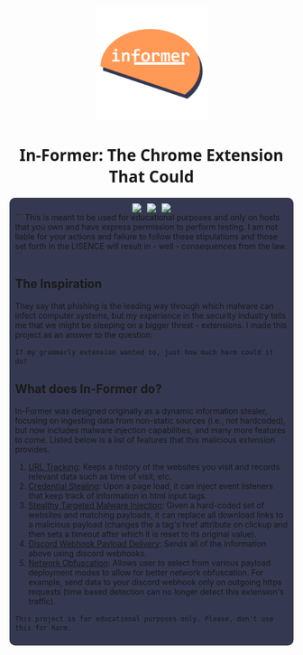 <div style="text-align: center; display:flex; flex-direction: row; justify-content: center;">
    <div style="display: inline-block;">
        <img height="200px" src="./icons/bitmap-lrg.png"/>
    </div>
</div>

<h1 style="text-align:center; font-family:'system-ui';">In-Former: The Chrome Extension That Could</h1>

<div style="background: #353851; padding: 10px; border-radius: 10px">
    <div style="display: flex; flex-direction: row; justify-content: center;">
        <img style="margin: 0 5px;" src="https://img.shields.io/badge/-Chrome%20Extension-brightgreen"/>
        <img style="margin: 0 5px;" src="https://img.shields.io/badge/-Potentially%20Malicious-red">
        <img style="margin: 0 5px;" src="https://img.shields.io/badge/-Education%20Only-blue">
    </div>
```
This is meant to be used for educational purposes and only on hosts that you own and have express permission
to perform testing. I am not liable for your actions and failure to follow these stipulations and those set 
forth in the LISENCE will result in - well - consequences from the law. 
```

## The Inspiration 

They say that phishing is the leading way through which malware can infect computer systems, but my experience in the security industry tells me that we might be sleeping on a bigger threat - extensions. I made this project as an answer to the question:

```
If my grammarly extension wanted to, just how much harm could it do?
```

## What does In-Former do?

In-Former was designed originally as a dynamic information stealer, focusing on ingesting data from non-static sources (i.e., not hardcoded), but now includes malware injection capabilities, and many more features to come. Listed below is a list of features that this malicious extension provides.

1. <u>URL Tracking</u>: Keeps a history of the websites you visit and records relevant data such as time of visit, etc.
2. <u>Credential Stealing</u>: Upon a page load, it can inject event listeners that keep track of information in html input tags. 
3. <u>Stealthy Targeted Malware Injection</u>: Given a hard-coded set of websites and matching payloads, it can replace all download links to a malicious payload (changes the a tag's href attribute on clickup and then sets a timeout after which it is reset to its original value).
4. <u>Discord Webhook Payload Delivery</u>: Sends all of the information above using discord webhooks.
5. <u>Network Obfuscation</u>: Allows user to select from various payload deployment modes to allow for better network obfuscation. For example, send data to your discord webhook only on outgoing https requests (time based detection can no longer detect this extension's traffic). 

```
This project is for educational purposes only. Please, don't use this for harm.
```
</div>


